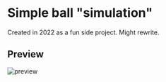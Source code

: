 # Simple ball "simulation"

Created in 2022 as a fun side project. Might rewrite.

## Preview

![preview](./gifs/kulicka_demo.gif)